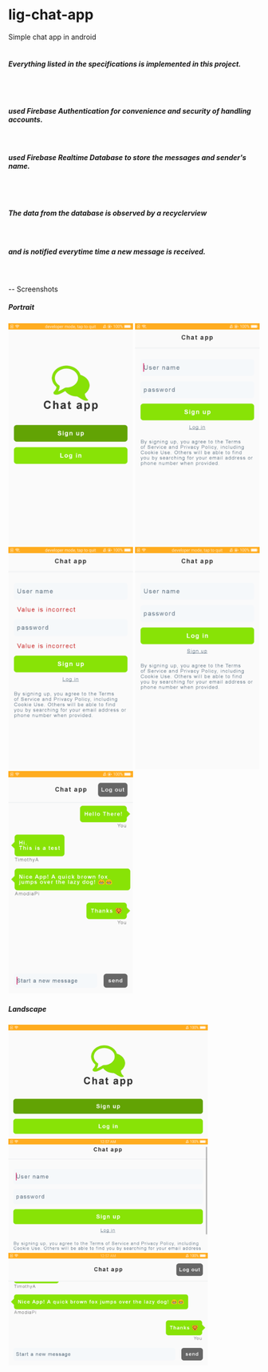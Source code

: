 # lig-chat-app
Simple chat app in android
<br>
<br>
<h5> Everything listed in the specifications is implemented in this project.</h5>
<br>
<br>
<h5> used Firebase Authentication for convenience and security of handling accounts. </h5>
<br>
<h5> used Firebase Realtime Database to store the messages and sender's name.</h5>
<br>
<br>
<h5> The data from the database is observed by a recyclerview </h5>
<br>
<h5> and is notified everytime time a new message is received.</h5>
<br>
<br>
--
Screenshots
<br>
<h5> Portrait</h5>
<img src="screenshots/landing_portrait.png" width=250>
<img src="screenshots/signup_portrait.png" width=250>
<img src="screenshots/signup_error_portrait.png" width=250>
<img src="screenshots/login_portrait.png" width=250>
<img src="screenshots/chat_portrait.png" width=250>

<h5> Landscape</h5>
<img src="screenshots/landing_landscape.png" width=400>
<img src="screenshots/signup_landscape.png" width=400>
<img src="screenshots/chat_landscape.png" width=400>
